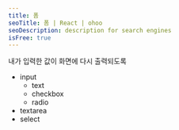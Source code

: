 ```yaml
---
title: 폼
seoTitle: 폼 | React | ohoo
seoDescription: description for search engines
isFree: true
---
```



내가 입력한 값이 화면에 다시 출력되도록 

* input
  * text
  * checkbox
  * radio
* textarea
* select
